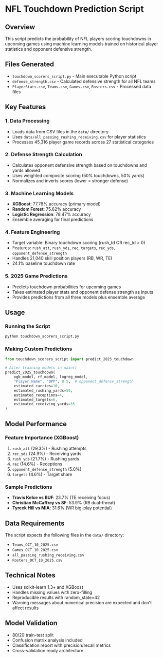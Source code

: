 # NFL Touchdown Prediction Script

## Overview
This script predicts the probability of NFL players scoring touchdowns in upcoming games using machine learning models trained on historical player statistics and opponent defensive strength.

## Files Generated
- `touchdown_scorers_script.py` - Main executable Python script
- `defense_strength.csv` - Calculated defensive strength for all NFL teams
- `PlayerStats.csv`, `Teams.csv`, `Games.csv`, `Rosters.csv` - Processed data files

## Key Features

### 1. Data Processing
- Loads data from CSV files in the `data/` directory
- Uses `data/all_passing_rushing_receiving.csv` for player statistics
- Processes 45,316 player game records across 27 statistical categories

### 2. Defense Strength Calculation
- Calculates opponent defensive strength based on touchdowns and yards allowed
- Uses weighted composite scoring (50% touchdowns, 50% yards)
- Normalizes and inverts scores (lower = stronger defense)

### 3. Machine Learning Models
- **XGBoost**: 77.78% accuracy (primary model)
- **Random Forest**: 75.62% accuracy 
- **Logistic Regression**: 78.47% accuracy
- Ensemble averaging for final predictions

### 4. Feature Engineering
- Target variable: Binary touchdown scoring (rush_td OR rec_td > 0)
- Features: `rush_att`, `rush_yds`, `rec`, `targets`, `rec_yds`, `opponent_defense_strength`
- Handles 21,040 skill position players (RB, WR, TE)
- 24.1% baseline touchdown rate

### 5. 2025 Game Predictions
- Predicts touchdown probabilities for upcoming games
- Takes estimated player stats and opponent defense strength as inputs
- Provides predictions from all three models plus ensemble average

## Usage

### Running the Script
```bash
python touchdown_scorers_script.py
```

### Making Custom Predictions
```python
from touchdown_scorers_script import predict_2025_touchdown

# After training models in main()
predict_2025_touchdown(
    xgb_model, rf_model, logreg_model,
    "Player Name", "OPP", 0.5,  # opponent_defense_strength
    estimated_carries=10,
    estimated_rushing_yards=50,
    estimated_receptions=4,
    estimated_targets=6,
    estimated_receiving_yards=35
)
```

## Model Performance

### Feature Importance (XGBoost)
1. `rush_att` (29.3%) - Rushing attempts
2. `rec_yds` (24.9%) - Receiving yards  
3. `rush_yds` (21.7%) - Rushing yards
4. `rec` (14.6%) - Receptions
5. `opponent_defense_strength` (5.0%)
6. `targets` (4.6%) - Target share

### Sample Predictions
- **Travis Kelce vs BUF**: 23.7% (TE receiving focus)
- **Christian McCaffrey vs SF**: 53.9% (RB dual-threat)  
- **Tyreek Hill vs MIA**: 31.6% (WR big-play potential)

## Data Requirements
The script expects the following files in the `data/` directory:
- `Teams_OCT_10_2025.csv`
- `Games_OCT_10_2025.csv` 
- `all_passing_rushing_receiving.csv`
- `Rosters_OCT_10_2025.csv`

## Technical Notes
- Uses scikit-learn 1.3+ and XGBoost
- Handles missing values with zero-filling
- Reproducible results with random_state=42
- Warning messages about numerical precision are expected and don't affect results

## Model Validation
- 80/20 train-test split
- Confusion matrix analysis included
- Classification report with precision/recall metrics
- Cross-validation ready architecture

